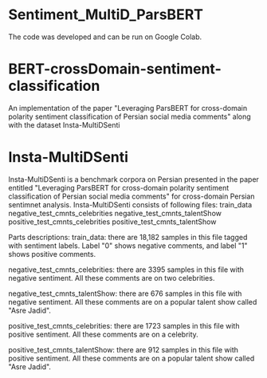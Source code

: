 # Sentiment_MultiD_ParsBERT
The code was developed and can be run on Google Colab.

# BERT-crossDomain-sentiment-classification
An implementation of the paper "Leveraging ParsBERT for cross-domain polarity sentiment classification of Persian social media comments" along with the dataset Insta-MultiDSenti
# Insta-MultiDSenti
Insta-MultiDSenti is a benchmark corpora on Persian presented in the paper entitled "Leveraging ParsBERT for cross-domain polarity sentiment classification of Persian social media comments" for cross-domain Persian sentimnet analysis.
Insta-MultiDSenti consists of following files:
	train_data
	negative_test_cmnts_celebrities
	negative_test_cmnts_talentShow
	positive_test_cmnts_celebrities
  positive_test_cmnts_talentShow

Parts descriptions:
train_data: there are 18,182 samples in this file tagged with sentiment labels. Label "0" shows negative comments, and label "1" shows positive comments.

negative_test_cmnts_celebrities: there are 3395 samples in this file with negative sentiment. All these comments are on two celebrities.

negative_test_cmnts_talentShow: there are 676 samples in this file with negative sentiment. All these comments are on a popular talent show called "Asre Jadid".

positive_test_cmnts_celebrities: there are 1723 samples in this file with positive sentiment. All these comments are on a celebrity.

positive_test_cmnts_talentShow: there are 912 samples in this file with positive sentiment. All these comments are on a popular talent show called "Asre Jadid".
